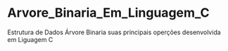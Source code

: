 # Arvore_Binaria_Em_Linguagem_C
 Estrutura de Dados Árvore Binaria suas principais operções desenvolvida em Liguagem C
